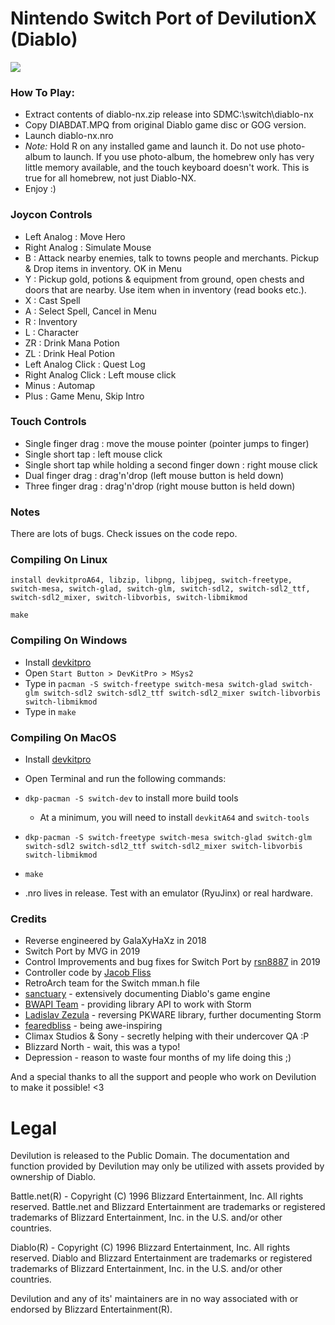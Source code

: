 # Nintendo Switch Port of DevilutionX (Diablo)

![](https://i.imgur.com/DKVB198.png)

### How To Play:
- Extract contents of diablo-nx.zip release into SDMC:\switch\diablo-nx
- Copy DIABDAT.MPQ from original Diablo game disc or GOG version.
- Launch diablo-nx.nro
- *Note:* Hold R on any installed game and launch it. Do not use photo-album to launch. If you use photo-album, the homebrew only has very little memory available, and the touch keyboard doesn't work. This is true for all homebrew, not just Diablo-NX.
- Enjoy :)

### Joycon Controls

- Left Analog : Move Hero
- Right Analog : Simulate Mouse
- B : Attack nearby enemies, talk to towns people and merchants. Pickup & Drop items in inventory. OK in Menu
- Y : Pickup gold, potions & equipment from ground, open chests and doors that are nearby. Use item when in inventory (read books etc.).
- X : Cast Spell
- A : Select Spell, Cancel in Menu
- R : Inventory
- L : Character
- ZR : Drink Mana Potion
- ZL : Drink Heal Potion
- Left Analog Click : Quest Log
- Right Analog Click : Left mouse click
- Minus : Automap
- Plus : Game Menu, Skip Intro

### Touch Controls

- Single finger drag : move the mouse pointer (pointer jumps to finger)
- Single short tap : left mouse click
- Single short tap while holding a second finger down : right mouse click
- Dual finger drag : drag'n'drop (left mouse button is held down)
- Three finger drag : drag'n'drop (right mouse button is held down)

### Notes

There are lots of bugs. Check issues on the code repo.

### Compiling On Linux
```install devkitproA64, libzip, libpng, libjpeg, switch-freetype, switch-mesa, switch-glad, switch-glm, switch-sdl2, switch-sdl2_ttf, switch-sdl2_mixer, switch-libvorbis, switch-libmikmod```

```make```

### Compiling On Windows

- Install [devkitpro](https://sourceforge.net/projects/devkitpro/)
- Open ```Start Button > DevKitPro > MSys2```
- Type in ```pacman -S switch-freetype switch-mesa switch-glad switch-glm switch-sdl2 switch-sdl2_ttf switch-sdl2_mixer switch-libvorbis switch-libmikmod```
- Type in ```make```

### Compiling On MacOS

- Install [devkitpro](https://devkitpro.org/wiki/Getting_Started#macOS)
- Open Terminal and run the following commands:
- ```dkp-pacman -S switch-dev``` to install more build tools
   - At a minimum, you will need to install `devkitA64` and `switch-tools`
- ```dkp-pacman -S switch-freetype switch-mesa switch-glad switch-glm switch-sdl2 switch-sdl2_ttf switch-sdl2_mixer switch-libvorbis switch-libmikmod```
- ```make```

- .nro lives in release. Test with an emulator (RyuJinx) or real hardware.

### Credits
- Reverse engineered by GalaXyHaXz in 2018
- Switch Port by MVG in 2019
- Control Improvements and bug fixes for Switch Port by [rsn8887](https://github.com/rsn8887) in 2019
- Controller code by [Jacob Fliss](https://github.com/erfg12)
- RetroArch team for the Switch mman.h file
- [sanctuary](https://github.com/sanctuary) - extensively documenting Diablo's game engine
- [BWAPI Team](https://github.com/bwapi) - providing library API to work with Storm
- [Ladislav Zezula](https://github.com/ladislav-zezula) - reversing PKWARE library, further documenting Storm
- [fearedbliss](https://github.com/fearedbliss) - being awe-inspiring
- Climax Studios & Sony - secretly helping with their undercover QA :P
- Blizzard North - wait, this was a typo!
- Depression - reason to waste four months of my life doing this ;)

And a special thanks to all the support and people who work on Devilution to make it possible! <3

# Legal
Devilution is released to the Public Domain. The documentation and function provided by Devilution may only be utilized with assets provided by ownership of Diablo.

Battle.net(R) - Copyright (C) 1996 Blizzard Entertainment, Inc. All rights reserved. Battle.net and Blizzard Entertainment are trademarks or registered trademarks of Blizzard Entertainment, Inc. in the U.S. and/or other countries.

Diablo(R) - Copyright (C) 1996 Blizzard Entertainment, Inc. All rights reserved. Diablo and Blizzard Entertainment are trademarks or registered trademarks of Blizzard Entertainment, Inc. in the U.S. and/or other countries.

Devilution and any of its' maintainers are in no way associated with or endorsed by Blizzard Entertainment(R).
